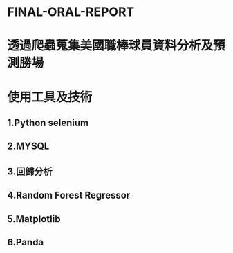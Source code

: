 # FINAL-ORAL-REPORT
# 透過爬蟲蒐集美國職棒球員資料分析及預測勝場
# 使用工具及技術
## 1.Python selenium
## 2.MYSQL
## 3.回歸分析
## 4.Random Forest Regressor
## 5.Matplotlib
## 6.Panda
